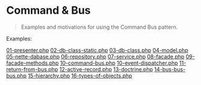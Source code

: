# Command & Bus

> Examples and motivations for using the Command Bus pattern.

Examples:

[01-presenter.php](01-presenter.php)
[02-db-class-static.php](02-db-class-static.php)
[03-db-class.php](03-db-class.php)
[04-model.php](04-model.php)
[05-nette-dabase.php](05-nette-dabase.php)
[06-repository.php](06-repository.php)
[07-service.php](07-service.php)
[08-facade.php](08-facade.php)
[09-facade-methods.php](09-facade-methods.php)
[10-command-bus.php](10-command-bus.php)
[10-event-dispatcher.php](10-event-dispatcher.php)
[11-return-from-bus.php](11-return-from-bus.php)
[12-active-record.php](12-active-record.php)
[13-doctrine.php](13-doctrine.php)
[14-bus-bus-bus.php](14-bus-bus-bus.php)
[15-hierarchy.php](15-hierarchy.php)
[16-types-of-objects.php](16-types-of-objects.php)
